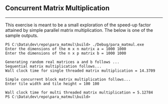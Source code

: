 ## Concurrent Matrix Multiplication
---

This exercise is meant to be a small exploration of the speed-up factor attained by simple parallel matrix multiplication. The below is one of the sample outputs.

```
PS C:\Data\dev\repo\para_matmul\build> ./Debug/para_matmul.exe
Enter the dimensions of the m x n matrix a = 1000 1000
Enter the dimensions of the n x p matrix b = 1000 1000

Generating random real matrices a and b follows ...
Sequential matrix multiplication follows...
Wall clock time for single threaded matrix multiplication = 14.3709

Simple concurrent block matrix multiplication follows...
Enter tile width and tile height = 100 100

Wall clock time for multi threaded matrix multiplication = 5.12784
PS C:\Data\dev\repo\para_matmul\build>
```